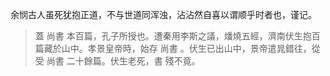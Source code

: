 余悯古人虽死犹抱正道，不与世道同浑浊，沾沾然自喜以谓顺乎时者也，谨记。

> 蓋 尚書 本百篇，孔子所授也。遭秦用李斯之議，燔燒五經，濟南伏生抱百篇藏於山中。孝景皇帝時，始存 尚書 。伏生已出山中，景帝遣晁錯往，從受 尚書 二十餘篇。伏生老死，書 殘不竟。
